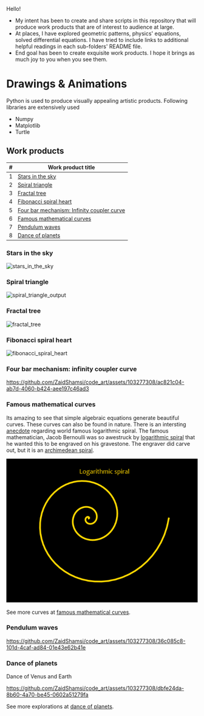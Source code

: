 Hello!
- My intent has been to create and share scripts in this repository that will produce work products that are of interest to audience at large.
- At places, I have explored geometric patterns, physics' equations, solved differential equations. I have tried to include links to additional helpful readings in each sub-folders' README file.
- End goal has been to create exquisite work products. I hope it brings as much joy to you when you see them.

# Drawings & Animations
Python is used to produce visually appealing artistic products. Following libraries are extensively used
- Numpy
- Matplotlib
- Turtle

## Work products

| # | Work product title  |
| - | ------------- |
| 1 | [Stars in the sky](stars_in_the_sky)  |
| 2 | [Spiral triangle](spiral_triangle)  |
| 3 | [Fractal tree](fractal_tree) |
| 4 | [Fibonacci spiral heart](fibonacci_spiral) |
| 5 | [Four bar mechanism: Infinity coupler curve](coupler_curves/infinity) |
| 6 | [Famous mathematical curves](famous_mathematical_curves) |
| 7 | [Pendulum waves](ODEs/pendulum_motion) |
| 8 | [Dance of planets](dance_of_planets) |

### Stars in the sky
![stars_in_the_sky](https://github.com/ZaidShamsi/my_python_scripts/assets/103277308/58a678e6-129f-42f8-887e-8a4be1d1a1bc)

### Spiral triangle
![spiral_triangle_output](https://github.com/ZaidShamsi/my_python_scripts/assets/103277308/53cdc3ba-c96a-47db-8c38-220a5164a6bc)

### Fractal tree
![fractal_tree](https://github.com/ZaidShamsi/my_python_scripts/assets/103277308/b06bed20-d08e-4e2c-b0f8-cd5a20257420)

### Fibonacci spiral heart
![fibonacci_spiral_heart](https://github.com/ZaidShamsi/my_python_scripts/assets/103277308/35d9ac18-e3e7-4ccc-9997-607c98c6fbd0)

### Four bar mechanism: infinity coupler curve
https://github.com/ZaidShamsi/code_art/assets/103277308/ac821c04-ab7d-4060-b424-aee197c46ad3

### Famous mathematical curves
Its amazing to see that simple algebraic equations generate beautiful curves. These curves can also be found in nature. There is an intersting [anecdote](https://geoffjward.medium.com/a-tale-of-two-tombstones-strange-but-true-7ce6fab7fded) regarding world famous logarithmic spiral. The famous mathematician, Jacob Bernoulli was so awestruck by [logarithmic spiral](famous_mathematical_curves/logarithmic_spiral) that he wanted this to be engraved on his gravestone. The engraver did carve out, but it is an [archimedean spiral](famous_mathematical_curves/archimedean_spiral).

![logarithmic spiral](famous_mathematical_curves/logarithmic_spiral/logarithmic_spiral.png)
  
See more curves at [famous mathematical curves](famous_mathematical_curves).

### Pendulum waves
https://github.com/ZaidShamsi/code_art/assets/103277308/36c085c8-101d-4caf-ad84-01e43e62b41e

### Dance of planets
Dance of Venus and Earth

https://github.com/ZaidShamsi/code_art/assets/103277308/dbfe24da-8b60-4a70-be45-0602a51279fa

See more explorations at [dance of planets](dance_of_planets).
 
